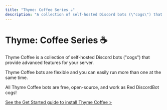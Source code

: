 ```yaml
---
title: "Thyme: Coffee Series ☕"
description: "A collection of self-hosted Discord bots (\"cogs\") that provide advanced features for your server. Emotes, message mover, custom welcome bots, and more."
---
```


# Thyme: Coffee Series ☕

Thyme Coffee is a collection of self-hosted Discord bots ("cogs") that provide advanced features for your server.

Thyme Coffee bots are flexible and you can easily run more than one at the same time.

All Thyme Coffee bots are free, open-source, and work as Red DiscordBot cogs!

[See the Get Started guide to install Thyme Coffee >](https://coffeebank.github.io/coffee-cogs/start/)

<div class="docs-grid pt-4 grid grid-cols-1 sm:grid-cols-2 md:grid-cols-2 lg:grid-cols-3 gap-4">
  <template v-for="i in this.$site.themeConfig.sidebar['/coffee/']">
    <a v-if="i['children'][0][0] && i['children'][0][0] !== ''" :href="i['children'][0][0]" class="docs-grid-item">
      <div class="rounded-sm shadow-sm hover:shadow-md transition duration-300 bg-gray-200 text-center px-4 py-6 sm:py-8 overflow-x-auto">
        <div class="text-lg sm:text-xl">{{ i['title'] }}</div>
      </div>
    </a>
    <a v-else-if="i['children'][0] && i['children'][0][0] !== ''" :href="i['children'][0]" class="docs-grid-item">
      <div class="rounded-sm shadow-sm hover:shadow-md transition duration-300 bg-gray-200 text-center px-4 py-6 sm:py-8 overflow-x-auto">
        <div class="text-lg sm:text-xl">{{ i['title'] }}</div>
      </div>
    </a>
  </template>
</div>

<div style="padding-bottom:50px"></div>

<style lang="styl" scoped>
.docs-grid .docs-grid-item
  text-decoration none !important
  &:hover
    text-decoration none !important
</style>
